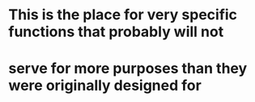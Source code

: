 # This is the place for very specific functions that probably will not 
# serve for more purposes than they were originally designed for
